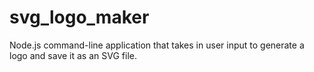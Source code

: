 # svg_logo_maker
Node.js command-line application that takes in user input to generate a logo and save it as an SVG file.
